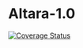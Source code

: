 # Altara-1.0
[![Coverage Status](https://coveralls.io/repos/github/AltaraNg/Altara-1.0/badge.svg?branch=master)](https://coveralls.io/github/AltaraNg/Altara-1.0?branch=master)
